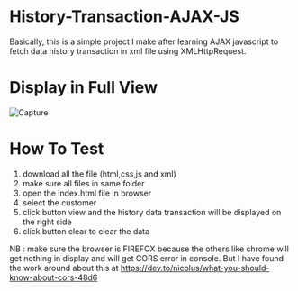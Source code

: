 # History-Transaction-AJAX-JS
Basically, this is a simple project I make after learning AJAX javascript to fetch data history transaction in xml file using XMLHttpRequest.

# Display in Full View
![Capture](https://user-images.githubusercontent.com/51254100/61575955-591c8580-aafd-11e9-863b-24817b88b7a7.PNG)

# How To Test
1. download all the file (html,css,js and xml)
2. make sure all files in same folder
3. open the index.html file in browser
4. select the customer
5. click button view and the history data transaction will be displayed on the right side
6. click button clear to clear the data

NB : make sure the browser is FIREFOX because the others like chrome will get nothing in display and will get CORS error in console. But I have found the work around about this at https://dev.to/nicolus/what-you-should-know-about-cors-48d6 
